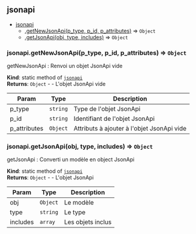 <a name="module_jsonapi"></a>

## jsonapi

* [jsonapi](#module_jsonapi)
    * [.getNewJsonApi(p_type, p_id, p_attributes)](#module_jsonapi.getNewJsonApi) ⇒ <code>Object</code>
    * [.getJsonApi(obj, type, includes)](#module_jsonapi.getJsonApi) ⇒ <code>Object</code>

<a name="module_jsonapi.getNewJsonApi"></a>

### jsonapi.getNewJsonApi(p_type, p_id, p_attributes) ⇒ <code>Object</code>
getNewJsonApi : Renvoi un objet JsonApi vide

**Kind**: static method of [<code>jsonapi</code>](#module_jsonapi)  
**Returns**: <code>Object</code> - - L'objet JsonApi vide  

| Param | Type | Description |
| --- | --- | --- |
| p_type | <code>string</code> | Type de l'objet JsonApi |
| p_id | <code>string</code> | Identifiant de l'objet JsonApi |
| p_attributes | <code>Object</code> | Attributs à ajouter à l'objet JsonApi vide |

<a name="module_jsonapi.getJsonApi"></a>

### jsonapi.getJsonApi(obj, type, includes) ⇒ <code>Object</code>
getJsonApi : Converti un modèle en object JsonApi

**Kind**: static method of [<code>jsonapi</code>](#module_jsonapi)  
**Returns**: <code>Object</code> - - L'objet JsonApi  

| Param | Type | Description |
| --- | --- | --- |
| obj | <code>Object</code> | Le modèle |
| type | <code>string</code> | Le type |
| includes | <code>array</code> | Les objets inclus |

